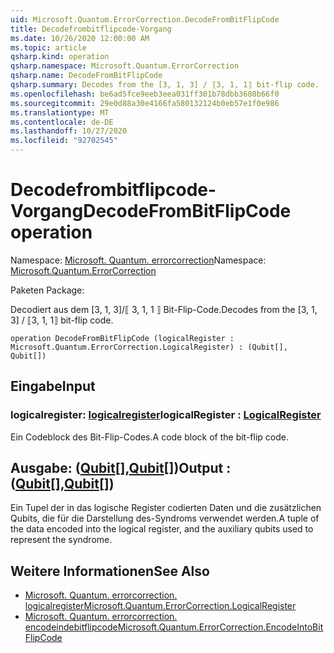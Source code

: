 ```yaml
---
uid: Microsoft.Quantum.ErrorCorrection.DecodeFromBitFlipCode
title: Decodefrombitflipcode-Vorgang
ms.date: 10/26/2020 12:00:00 AM
ms.topic: article
qsharp.kind: operation
qsharp.namespace: Microsoft.Quantum.ErrorCorrection
qsharp.name: DecodeFromBitFlipCode
qsharp.summary: Decodes from the [3, 1, 3] / ⟦3, 1, 1⟧ bit-flip code.
ms.openlocfilehash: be6ad5fce9eeb3eea031ff301b78dbb3680b66f0
ms.sourcegitcommit: 29e0d88a30e4166fa580132124b0eb57e1f0e986
ms.translationtype: MT
ms.contentlocale: de-DE
ms.lasthandoff: 10/27/2020
ms.locfileid: "92702545"
---
```

# <a name="decodefrombitflipcode-operation"></a><span data-ttu-id="6c7c3-102">Decodefrombitflipcode-Vorgang</span><span class="sxs-lookup"><span data-stu-id="6c7c3-102">DecodeFromBitFlipCode operation</span></span>

<span data-ttu-id="6c7c3-103">Namespace: [Microsoft. Quantum. errorcorrection](xref:Microsoft.Quantum.ErrorCorrection)</span><span class="sxs-lookup"><span data-stu-id="6c7c3-103">Namespace: [Microsoft.Quantum.ErrorCorrection](xref:Microsoft.Quantum.ErrorCorrection)</span></span>

<span data-ttu-id="6c7c3-104">Paketen [](https://nuget.org/packages/)</span><span class="sxs-lookup"><span data-stu-id="6c7c3-104">Package: [](https://nuget.org/packages/)</span></span>


<span data-ttu-id="6c7c3-105">Decodiert aus dem [3, 1, 3]/⟦ 3, 1, 1 ⟧ Bit-Flip-Code.</span><span class="sxs-lookup"><span data-stu-id="6c7c3-105">Decodes from the [3, 1, 3] / ⟦3, 1, 1⟧ bit-flip code.</span></span>

```qsharp
operation DecodeFromBitFlipCode (logicalRegister : Microsoft.Quantum.ErrorCorrection.LogicalRegister) : (Qubit[], Qubit[])
```


## <a name="input"></a><span data-ttu-id="6c7c3-106">Eingabe</span><span class="sxs-lookup"><span data-stu-id="6c7c3-106">Input</span></span>

### <a name="logicalregister--logicalregister"></a><span data-ttu-id="6c7c3-107">logicalregister: [logicalregister](xref:Microsoft.Quantum.ErrorCorrection.LogicalRegister)</span><span class="sxs-lookup"><span data-stu-id="6c7c3-107">logicalRegister : [LogicalRegister](xref:Microsoft.Quantum.ErrorCorrection.LogicalRegister)</span></span>

<span data-ttu-id="6c7c3-108">Ein Codeblock des Bit-Flip-Codes.</span><span class="sxs-lookup"><span data-stu-id="6c7c3-108">A code block of the bit-flip code.</span></span>



## <a name="output--qubitqubit"></a><span data-ttu-id="6c7c3-109">Ausgabe: ([Qubit](xref:microsoft.quantum.lang-ref.qubit)[],[Qubit](xref:microsoft.quantum.lang-ref.qubit)[])</span><span class="sxs-lookup"><span data-stu-id="6c7c3-109">Output : ([Qubit](xref:microsoft.quantum.lang-ref.qubit)[],[Qubit](xref:microsoft.quantum.lang-ref.qubit)[])</span></span>

<span data-ttu-id="6c7c3-110">Ein Tupel der in das logische Register codierten Daten und die zusätzlichen Qubits, die für die Darstellung des-Syndroms verwendet werden.</span><span class="sxs-lookup"><span data-stu-id="6c7c3-110">A tuple of the data encoded into the logical register, and the auxiliary qubits used to represent the syndrome.</span></span>

## <a name="see-also"></a><span data-ttu-id="6c7c3-111">Weitere Informationen</span><span class="sxs-lookup"><span data-stu-id="6c7c3-111">See Also</span></span>

- [<span data-ttu-id="6c7c3-112">Microsoft. Quantum. errorcorrection. logicalregister</span><span class="sxs-lookup"><span data-stu-id="6c7c3-112">Microsoft.Quantum.ErrorCorrection.LogicalRegister</span></span>](xref:Microsoft.Quantum.ErrorCorrection.LogicalRegister)
- [<span data-ttu-id="6c7c3-113">Microsoft. Quantum. errorcorrection. encodeindebitflipcode</span><span class="sxs-lookup"><span data-stu-id="6c7c3-113">Microsoft.Quantum.ErrorCorrection.EncodeIntoBitFlipCode</span></span>](xref:Microsoft.Quantum.ErrorCorrection.EncodeIntoBitFlipCode)
